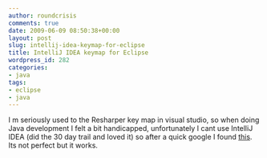 ```yaml
---
author: roundcrisis
comments: true
date: 2009-06-09 08:50:38+00:00
layout: post
slug: intellij-idea-keymap-for-eclipse
title: IntelliJ IDEA keymap for Eclipse
wordpress_id: 282
categories:
- java
tags:
- eclipse
- java
---
```


I m seriously used to the Resharper key map in visual studio, so when doing Java development I felt a bit handicapped, unfortunately I cant use IntelliJ IDEA (did the 30 day trail and loved it) so after a quick google I found [this](http://www.jroller.com/santhosh/entry/intellij_idea_key_scheme_for). Its not perfect but it works.
